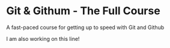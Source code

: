 # Git & Githum - The Full Course

A fast-paced course for getting up to speed with Git and Github

I am also working on this line!